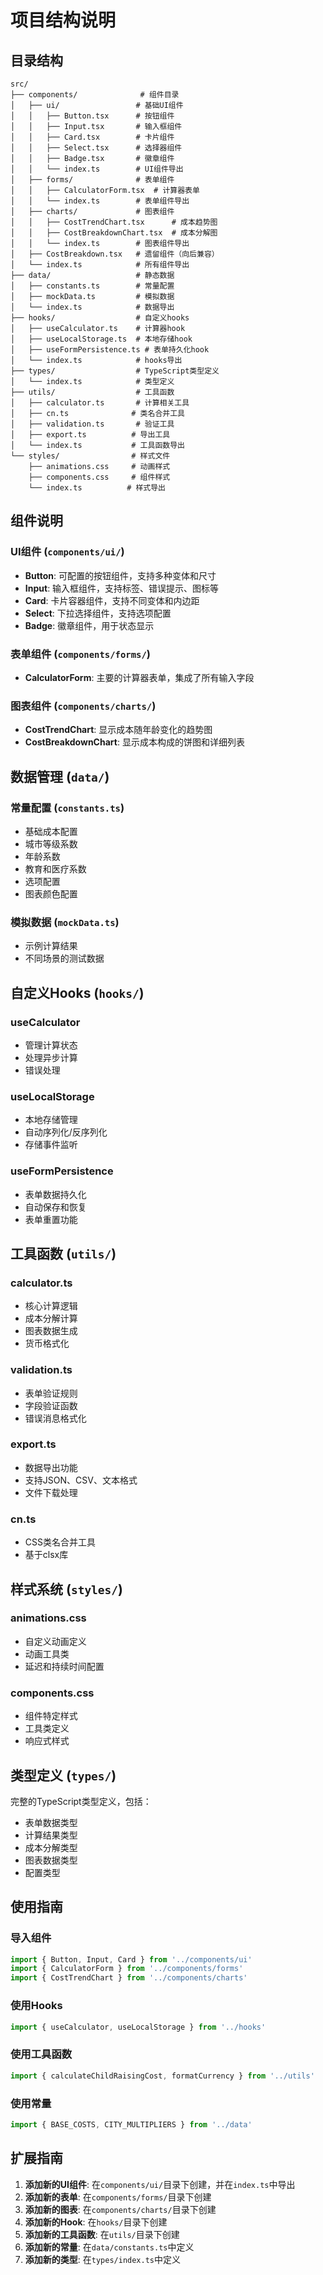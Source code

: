 # 项目结构说明

## 目录结构

```
src/
├── components/              # 组件目录
│   ├── ui/                 # 基础UI组件
│   │   ├── Button.tsx      # 按钮组件
│   │   ├── Input.tsx       # 输入框组件
│   │   ├── Card.tsx        # 卡片组件
│   │   ├── Select.tsx      # 选择器组件
│   │   ├── Badge.tsx       # 徽章组件
│   │   └── index.ts        # UI组件导出
│   ├── forms/              # 表单组件
│   │   ├── CalculatorForm.tsx  # 计算器表单
│   │   └── index.ts        # 表单组件导出
│   ├── charts/             # 图表组件
│   │   ├── CostTrendChart.tsx      # 成本趋势图
│   │   ├── CostBreakdownChart.tsx  # 成本分解图
│   │   └── index.ts        # 图表组件导出
│   ├── CostBreakdown.tsx   # 遗留组件（向后兼容）
│   └── index.ts            # 所有组件导出
├── data/                   # 静态数据
│   ├── constants.ts        # 常量配置
│   ├── mockData.ts         # 模拟数据
│   └── index.ts            # 数据导出
├── hooks/                  # 自定义hooks
│   ├── useCalculator.ts    # 计算器hook
│   ├── useLocalStorage.ts  # 本地存储hook
│   ├── useFormPersistence.ts # 表单持久化hook
│   └── index.ts            # hooks导出
├── types/                  # TypeScript类型定义
│   └── index.ts            # 类型定义
├── utils/                  # 工具函数
│   ├── calculator.ts       # 计算相关工具
│   ├── cn.ts              # 类名合并工具
│   ├── validation.ts       # 验证工具
│   ├── export.ts          # 导出工具
│   └── index.ts           # 工具函数导出
└── styles/                # 样式文件
    ├── animations.css     # 动画样式
    ├── components.css     # 组件样式
    └── index.ts          # 样式导出
```

## 组件说明

### UI组件 (`components/ui/`)

- **Button**: 可配置的按钮组件，支持多种变体和尺寸
- **Input**: 输入框组件，支持标签、错误提示、图标等
- **Card**: 卡片容器组件，支持不同变体和内边距
- **Select**: 下拉选择组件，支持选项配置
- **Badge**: 徽章组件，用于状态显示

### 表单组件 (`components/forms/`)

- **CalculatorForm**: 主要的计算器表单，集成了所有输入字段

### 图表组件 (`components/charts/`)

- **CostTrendChart**: 显示成本随年龄变化的趋势图
- **CostBreakdownChart**: 显示成本构成的饼图和详细列表

## 数据管理 (`data/`)

### 常量配置 (`constants.ts`)
- 基础成本配置
- 城市等级系数
- 年龄系数
- 教育和医疗系数
- 选项配置
- 图表颜色配置

### 模拟数据 (`mockData.ts`)
- 示例计算结果
- 不同场景的测试数据

## 自定义Hooks (`hooks/`)

### useCalculator
- 管理计算状态
- 处理异步计算
- 错误处理

### useLocalStorage
- 本地存储管理
- 自动序列化/反序列化
- 存储事件监听

### useFormPersistence
- 表单数据持久化
- 自动保存和恢复
- 表单重置功能

## 工具函数 (`utils/`)

### calculator.ts
- 核心计算逻辑
- 成本分解计算
- 图表数据生成
- 货币格式化

### validation.ts
- 表单验证规则
- 字段验证函数
- 错误消息格式化

### export.ts
- 数据导出功能
- 支持JSON、CSV、文本格式
- 文件下载处理

### cn.ts
- CSS类名合并工具
- 基于clsx库

## 样式系统 (`styles/`)

### animations.css
- 自定义动画定义
- 动画工具类
- 延迟和持续时间配置

### components.css
- 组件特定样式
- 工具类定义
- 响应式样式

## 类型定义 (`types/`)

完整的TypeScript类型定义，包括：
- 表单数据类型
- 计算结果类型
- 成本分解类型
- 图表数据类型
- 配置类型

## 使用指南

### 导入组件
```typescript
import { Button, Input, Card } from '../components/ui'
import { CalculatorForm } from '../components/forms'
import { CostTrendChart } from '../components/charts'
```

### 使用Hooks
```typescript
import { useCalculator, useLocalStorage } from '../hooks'
```

### 使用工具函数
```typescript
import { calculateChildRaisingCost, formatCurrency } from '../utils'
```

### 使用常量
```typescript
import { BASE_COSTS, CITY_MULTIPLIERS } from '../data'
```

## 扩展指南

1. **添加新的UI组件**: 在`components/ui/`目录下创建，并在`index.ts`中导出
2. **添加新的表单**: 在`components/forms/`目录下创建
3. **添加新的图表**: 在`components/charts/`目录下创建
4. **添加新的Hook**: 在`hooks/`目录下创建
5. **添加新的工具函数**: 在`utils/`目录下创建
6. **添加新的常量**: 在`data/constants.ts`中定义
7. **添加新的类型**: 在`types/index.ts`中定义
